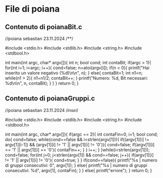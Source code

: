 # File di poiana

## Contenuto di poianaBit.c

//poiana sebastian 23.11.2024
/**/

#include <stdio.h>
#include <stdlib.h>
#include <string.h>
#include <stdbool.h>

int main(int argc, char* argv[]){
	int n;
	bool cond;
	int contaBit;
	if(argc > 1){
		for(int i=1; i<argc; i++){
			cond=false;
			n=atoi(argv[i]);
			if(n < 0){
				printf("Hai inserito un valore negativo (%d)\n\n", n);
			}
			else{
				contaBit=1;
				int n1=n;
				while(n1 > 2){
					n1=n1/2;
					contaBit++;
				}
				printf("Numero: %d, Bit necessari: %d\n\n", n, contaBit);
			}
		}
	}
	return 0;
}

## Contenuto di poianaGruppi.c

//poiana sebastian 23.11.2024
/*insei*/

#include <stdio.h>
#include <stdlib.h>
#include <string.h>
#include <stdbool.h>

int main(int argc, char* argv[]){
	if(argc == 2){
		int contaFin=0, i=1;
		bool cond;
		do{
			cond=false;
			while(cond==false && i<strlen(argv[1])){
				if((argv[1][i] != argv[1][i-1]) && (argv[1][i] != '1' || argv[1][i] != '0')){
					cond=false;
					if(argv[1][i] == '1' || argv[1][i] == '0'){
					contaFin++;
					}
				}
				i++;
			}
		}while(i<strlen(argv[1]));
		cond=false;
		for(int j=0; j<strlen(argv[1]) && cond==false; j++){
			if(argv[1][i] != '1' || argv[1][i] != '0'){
				cond=true;
			}
		}
		if(cond==false){
			printf("%s | numero di gruppi consecutivi: 0", argv[1]);
		}
		else{
			printf("%s | numero di gruppi consecutivi: %d", argv[1], contaFin);	
		}
	}
	else{
		printf("errore");
	}
	return 0;
}
